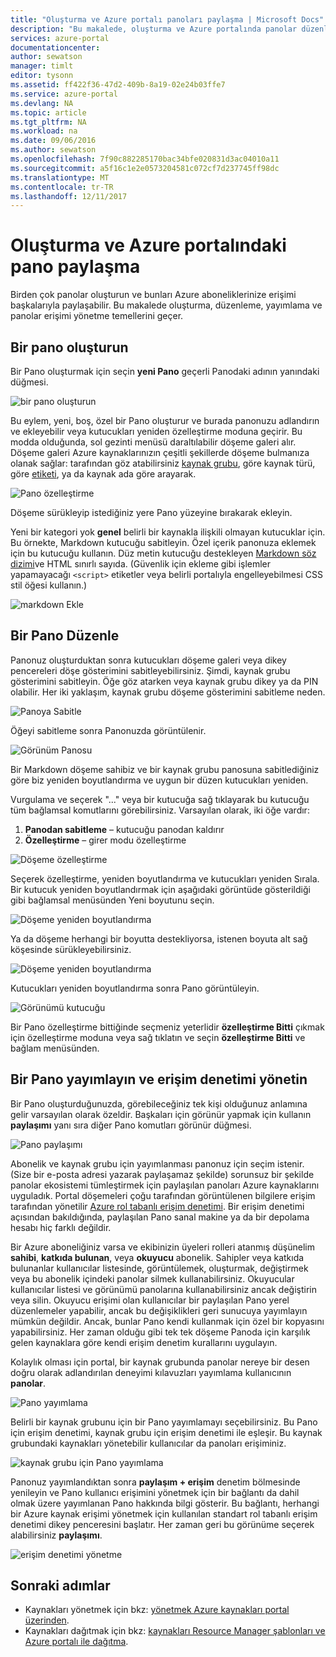 ```yaml
---
title: "Oluşturma ve Azure portalı panoları paylaşma | Microsoft Docs"
description: "Bu makalede, oluşturma ve Azure portalında panolar düzenleme açıklanmaktadır."
services: azure-portal
documentationcenter: 
author: sewatson
manager: timlt
editor: tysonn
ms.assetid: ff422f36-47d2-409b-8a19-02e24b03ffe7
ms.service: azure-portal
ms.devlang: NA
ms.topic: article
ms.tgt_pltfrm: NA
ms.workload: na
ms.date: 09/06/2016
ms.author: sewatson
ms.openlocfilehash: 7f90c882285170bac34bfe020831d3ac04010a11
ms.sourcegitcommit: a5f16c1e2e0573204581c072cf7d237745ff98dc
ms.translationtype: MT
ms.contentlocale: tr-TR
ms.lasthandoff: 12/11/2017
---
```

# <a name="create-and-share-dashboards-in-the-azure-portal"></a>Oluşturma ve Azure portalındaki pano paylaşma
Birden çok panolar oluşturun ve bunları Azure aboneliklerinize erişimi başkalarıyla paylaşabilir.  Bu makalede oluşturma, düzenleme, yayımlama ve panolar erişimi yönetme temellerini geçer.

## <a name="create-a-dashboard"></a>Bir pano oluşturun
Bir Pano oluşturmak için seçin **yeni Pano** geçerli Panodaki adının yanındaki düğmesi.  

![bir pano oluşturun](./media/azure-portal-dashboards/new-dashboard.png)

Bu eylem, yeni, boş, özel bir Pano oluşturur ve burada panonuzu adlandırın ve ekleyebilir veya kutucukları yeniden özelleştirme moduna geçirir.  Bu modda olduğunda, sol gezinti menüsü daraltılabilir döşeme galeri alır.  Döşeme galeri Azure kaynaklarınızın çeşitli şekillerde döşeme bulmanıza olanak sağlar: tarafından göz atabilirsiniz [kaynak grubu](../azure-resource-manager/resource-group-overview.md#resource-groups), göre kaynak türü, göre [etiketi](../azure-resource-manager/resource-group-using-tags.md), ya da kaynak ada göre arayarak.  

![Pano özelleştirme](./media/azure-portal-dashboards/customize-dashboard.png)

Döşeme sürükleyip istediğiniz yere Pano yüzeyine bırakarak ekleyin.

Yeni bir kategori yok **genel** belirli bir kaynakla ilişkili olmayan kutucuklar için.  Bu örnekte, Markdown kutucuğu sabitleyin.  Özel içerik panonuza eklemek için bu kutucuğu kullanın.  Düz metin kutucuğu destekleyen [Markdown söz dizimi](https://daringfireball.net/projects/markdown/syntax)ve HTML sınırlı sayıda.  (Güvenlik için ekleme gibi işlemler yapamayacağı `<script>` etiketler veya belirli portalıyla engelleyebilmesi CSS stil öğesi kullanın.) 

![markdown Ekle](./media/azure-portal-dashboards/add-markdown.png)

## <a name="edit-a-dashboard"></a>Bir Pano Düzenle
Panonuz oluşturduktan sonra kutucukları döşeme galeri veya dikey pencereleri döşe gösterimini sabitleyebilirsiniz. Şimdi, kaynak grubu gösterimini sabitleyin. Öğe göz atarken veya kaynak grubu dikey ya da PIN olabilir. Her iki yaklaşım, kaynak grubu döşeme gösterimini sabitleme neden.

![Panoya Sabitle](./media/azure-portal-dashboards/pin-to-dashboard.png)

Öğeyi sabitleme sonra Panonuzda görüntülenir.

![Görünüm Panosu](./media/azure-portal-dashboards/view-dashboard.png)

Bir Markdown döşeme sahibiz ve bir kaynak grubu panosuna sabitlediğiniz göre biz yeniden boyutlandırma ve uygun bir düzen kutucukları yeniden.

Vurgulama ve seçerek "..." veya bir kutucuğa sağ tıklayarak bu kutucuğu tüm bağlamsal komutlarını görebilirsiniz. Varsayılan olarak, iki öğe vardır:

1. **Panodan sabitleme** – kutucuğu panodan kaldırır
2. **Özelleştirme** – girer modu özelleştirme

![Döşeme özelleştirme](./media/azure-portal-dashboards/customize-tile.png)

Seçerek özelleştirme, yeniden boyutlandırma ve kutucukları yeniden Sırala. Bir kutucuk yeniden boyutlandırmak için aşağıdaki görüntüde gösterildiği gibi bağlamsal menüsünden Yeni boyutunu seçin.

![Döşeme yeniden boyutlandırma](./media/azure-portal-dashboards/resize-tile.png)

Ya da döşeme herhangi bir boyutta destekliyorsa, istenen boyuta alt sağ köşesinde sürükleyebilirsiniz.

![Döşeme yeniden boyutlandırma](./media/azure-portal-dashboards/resize-corner.png)

Kutucukları yeniden boyutlandırma sonra Pano görüntüleyin.

![Görünümü kutucuğu](./media/azure-portal-dashboards/view-tile.png)

Bir Pano özelleştirme bittiğinde seçmeniz yeterlidir **özelleştirme Bitti** çıkmak için özelleştirme moduna veya sağ tıklatın ve seçin **özelleştirme Bitti** ve bağlam menüsünden.

## <a name="publish-a-dashboard-and-manage-access-control"></a>Bir Pano yayımlayın ve erişim denetimi yönetin
Bir Pano oluşturduğunuzda, görebileceğiniz tek kişi olduğunuz anlamına gelir varsayılan olarak özeldir.  Başkaları için görünür yapmak için kullanın **paylaşımı** yanı sıra diğer Pano komutları görünür düğmesi.

![Pano paylaşımı](./media/azure-portal-dashboards/share-dashboard.png)

Abonelik ve kaynak grubu için yayımlanması panonuz için seçim istenir. (Size bir e-posta adresi yazarak paylaşamaz şekilde) sorunsuz bir şekilde panolar ekosistemi tümleştirmek için paylaşılan panoları Azure kaynaklarını uyguladık.  Portal döşemeleri çoğu tarafından görüntülenen bilgilere erişim tarafından yönetilir [Azure rol tabanlı erişim denetimi](../active-directory/role-based-access-control-configure.md). Bir erişim denetimi açısından bakıldığında, paylaşılan Pano sanal makine ya da bir depolama hesabı hiç farklı değildir.  

Bir Azure aboneliğiniz varsa ve ekibinizin üyeleri rolleri atanmış düşünelim **sahibi**, **katkıda bulunan**, veya **okuyucu** abonelik.  Sahipler veya katkıda bulunanlar kullanıcılar listesinde, görüntülemek, oluşturmak, değiştirmek veya bu abonelik içindeki panolar silmek kullanabilirsiniz.  Okuyucular kullanıcılar listesi ve görünümü panolarına kullanabilirsiniz ancak değiştirin veya silin.  Okuyucu erişimi olan kullanıcılar bir paylaşılan Pano yerel düzenlemeler yapabilir, ancak bu değişiklikleri geri sunucuya yayımlayın mümkün değildir.  Ancak, bunlar Pano kendi kullanmak için özel bir kopyasını yapabilirsiniz.  Her zaman olduğu gibi tek tek döşeme Panoda için karşılık gelen kaynaklara göre kendi erişim denetim kurallarını uygulayın.  

Kolaylık olması için portal, bir kaynak grubunda panolar nereye bir desen doğru olarak adlandırılan deneyimi kılavuzları yayımlama kullanıcının **panolar**.  

![Pano yayımlama](./media/azure-portal-dashboards/publish-dashboard.png)

Belirli bir kaynak grubunu için bir Pano yayımlamayı seçebilirsiniz.  Bu Pano için erişim denetimi, kaynak grubu için erişim denetimi ile eşleşir.  Bu kaynak grubundaki kaynakları yönetebilir kullanıcılar da panoları erişiminiz.

![kaynak grubu için Pano yayımlama](./media/azure-portal-dashboards/publish-to-resource-group.png)

Panonuz yayımlandıktan sonra **paylaşım + erişim** denetim bölmesinde yenileyin ve Pano kullanıcı erişimini yönetmek için bir bağlantı da dahil olmak üzere yayımlanan Pano hakkında bilgi gösterir.  Bu bağlantı, herhangi bir Azure kaynak erişimi yönetmek için kullanılan standart rol tabanlı erişim denetimi dikey penceresini başlatır.  Her zaman geri bu görünüme seçerek alabilirsiniz **paylaşımı**.

![erişim denetimi yönetme](./media/azure-portal-dashboards/manage-access.png)

## <a name="next-steps"></a>Sonraki adımlar
* Kaynakları yönetmek için bkz: [yönetmek Azure kaynakları portal üzerinden](../azure-resource-manager/resource-group-portal.md).
* Kaynakları dağıtmak için bkz: [kaynakları Resource Manager şablonları ve Azure portalı ile dağıtma](../azure-resource-manager/resource-group-template-deploy-portal.md).

